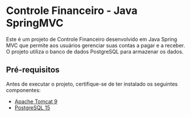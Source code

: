 # Controle Financeiro - Java SpringMVC

Este é um projeto de Controle Financeiro desenvolvido em Java Spring MVC que permite aos usuários gerenciar suas contas a pagar e a receber. O projeto utiliza o banco de dados PostgreSQL para armazenar os dados.

## Pré-requisitos

Antes de executar o projeto, certifique-se de ter instalado os seguintes componentes:

- [Apache Tomcat 9](http://tomcat.apache.org/download-90.cgi)
- [PostgreSQL 15](https://www.postgresql.org/download/)